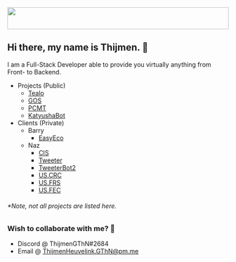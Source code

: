 <img src="https://i.imgur.com/Xt4TDXF.jpg" height="50" width="100%" />

## Hi there, my name is Thijmen. 👋
I am a Full-Stack Developer able to provide you virtually anything from Front- to Backend.

* Projects (Public)
  * [Tealo](https://github.com/ThijmenGThN/Tealo)
  * [GOS](https://github.com/ThijmenGThN/GOS)
  * [PCMT](https://github.com/ThijmenGThN/PCMT)
  * [KatyushaBot](https://github.com/ThijmenGThN/KatyushaBot)
* Clients (Private)
  * Barry
    * [EasyEco](https://github.com/ThijmenGThN/EasyEco)
  * Naz
    * [CIS](https://github.com/ThijmenGThN/CIS)
    * [Tweeter](https://github.com/ThijmenGThN/Tweeter)
    * [TweeterBot2](https://github.com/ThijmenGThN/TweeterBot2)
    * [US.CRC](https://github.com/ThijmenGThN/US.CRC)
    * [US.FRS](https://github.com/ThijmenGThN/US.FRS)
    * [US.FEC](https://github.com/ThijmenGThN/US.FEC)
    
###### *Note, not all projects are listed here.

### Wish to collaborate with me? 👏
- Discord @ ThijmenGThN#2684
- Email @ ThijmenHeuvelink.GThN@pm.me

